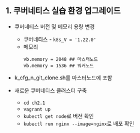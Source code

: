 ## 1. 쿠버네티스 실습 환경 업그레이드
* 쿠버네티스 버전 및 메모리 용량 변경
  * 쿠버네티스 - `k8s_V = '1.22.0'`
  * 메모리
    ```
    vb.memory = 2048 ## 마스터노드
    vb.memory = 1536 ## 워커노드
    ```

* k_cfg_n_git_clone.sh를 마스터노드에 포함
* 새로운 쿠버네티스 클러스터 구축
  * `cd ch2.1`
  * `vagrant up`
  * `kubectl get node`로 버전 확인
  * `kubectl run nginx --image=nginx`로 배포 확인
